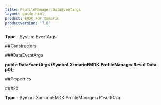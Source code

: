 ```yaml
---
title: ProfileManager.DataEventArgs
layout: guide.html
product: EMDK For Xamarin 
productversion: '7.0' 
---
```


    

**Type** - System.EventArgs

##Constructors

###DataEventArgs

**public DataEventArgs (Symbol.XamarinEMDK.ProfileManager.ResultData p0);**


        

##Properties

###P0

        

**Type** - Symbol.XamarinEMDK.ProfileManager+ResultData
